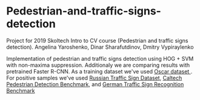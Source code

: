# Pedestrian-and-traffic-signs-detection
Project for 2019 Skoltech Intro to CV course (Pedestrian and traffic signs detection). Angelina Yaroshenko, Dinar Sharafutdinov, Dmitry Vypiraylenko

Implementation of pedestrian and traffic signs detection using HOG + SVM with non-maxima suppression. Additionaly we are comparing results with pretrained Faster R-CNN. As a training dataset we've used <a href="http://oscar.skoltech.ru/"> Oscar dataset </a>. For positive samples we've used <a href="http://graphics.cs.msu.ru/ru/node/1266">Russian Traffic Sign Dataset</a>, <a href="http://www.vision.caltech.edu/Image_Datasets/CaltechPedestrians/">Caltech Pedestrian Detection Benchmark</a>, and <a href="http://benchmark.ini.rub.de/">German Traffic Sign Recognition Benchmark</a>






